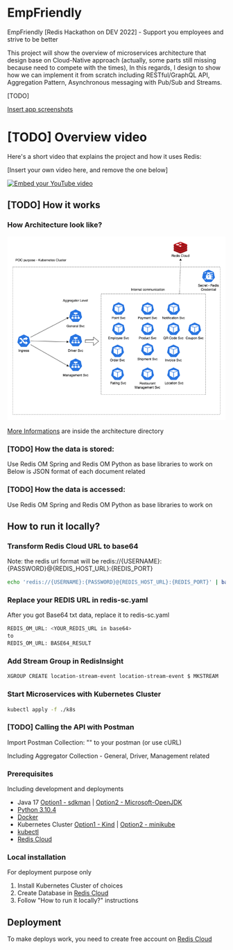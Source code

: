 # EmpFriendly

EmpFriendly [Redis Hackathon on DEV 2022] - Support you employees and strive to be better

This project will show the overview of microservices architecture that design base on Cloud-Native approach (actually, some parts still missing because need to compete with the times), In this regards, I design to show how we can implement it from scratch including RESTful/GraphQL API, Aggregation Pattern, Asynchronous messaging with Pub/Sub and Streams.

[TODO] 

[Insert app screenshots](https://docs.github.com/en/get-started/writing-on-github/getting-started-with-writing-and-formatting-on-github/basic-writing-and-formatting-syntax#uploading-assets)

# [TODO] Overview video

Here's a short video that explains the project and how it uses Redis:

[Insert your own video here, and remove the one below]

[![Embed your YouTube video](https://i.ytimg.com/vi/vyxdC1qK4NE/maxresdefault.jpg)](https://www.youtube.com/watch?v=vyxdC1qK4NE)

## [TODO] How it works

### How Architecture look like?

![Architecture](./architecture/Technical%20High-Level%20Architecture.drawio.png)

[More Informations](https://github.com/marttp/emp-friendly/tree/main/architecture) are inside the architecture directory

### [TODO] How the data is stored:

Use Redis OM Spring and Redis OM Python as base libraries to work on
Below is JSON format of each document related

### [TODO] How the data is accessed:

Use Redis OM Spring and Redis OM Python as base libraries to work on

## How to run it locally?

### Transform Redis Cloud URL to base64

Note: the redis url format will be redis://{USERNAME}:{PASSWORD}@{REDIS_HOST_URL}:{REDIS_PORT}

```bash
echo 'redis://{USERNAME}:{PASSWORD}@{REDIS_HOST_URL}:{REDIS_PORT}' | base64
```

### Replace your REDIS URL in redis-sc.yaml

After you got Base64 txt data, replace it to redis-sc.yaml

```bash
REDIS_OM_URL: <YOUR_REDIS_URL in base64>
to
REDIS_OM_URL: BASE64_RESULT
```

### Add Stream Group in RedisInsight

```bash
XGROUP CREATE location-stream-event location-stream-event $ MKSTREAM
```

### Start Microservices with Kubernetes Cluster

```bash
kubectl apply -f ./k8s
```

### [TODO] Calling the API with Postman

Import Postman Collection: "" to your postman (or use cURL)

Including Aggregator Collection - General, Driver, Management related

### Prerequisites

Including development and deployments

- Java 17 [Option1 - sdkman](https://sdkman.io/jdks) | [Option2 - Microsoft-OpenJDK](https://docs.microsoft.com/th-th/java/openjdk/download)
- [Python 3.10.4](https://www.python.org/downloads/)
- [Docker](https://www.docker.com/products/docker-desktop/)
- Kubernetes Cluster [Option1 - Kind](https://kind.sigs.k8s.io/) | [Option2 - minikube](https://minikube.sigs.k8s.io/docs/start/)
- [kubectl](https://kubernetes.io/docs/tasks/tools/)
- [Redis Cloud](https://redis.info/try-free-dev-to)

### Local installation

For deployment purpose only

1. Install Kubernetes Cluster of choices
2. Create Database in [Redis Cloud](https://redis.info/try-free-dev-to)
3. Follow "How to run it locally?" instructions

## Deployment

To make deploys work, you need to create free account on [Redis Cloud](https://redis.info/try-free-dev-to)
